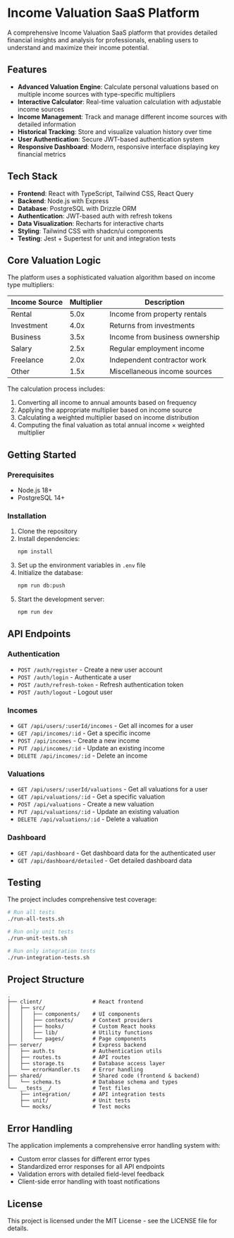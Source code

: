 # Income Valuation SaaS Platform

A comprehensive Income Valuation SaaS platform that provides detailed financial insights and analysis for professionals, enabling users to understand and maximize their income potential.

## Features

- **Advanced Valuation Engine**: Calculate personal valuations based on multiple income sources with type-specific multipliers
- **Interactive Calculator**: Real-time valuation calculation with adjustable income sources
- **Income Management**: Track and manage different income sources with detailed information
- **Historical Tracking**: Store and visualize valuation history over time
- **User Authentication**: Secure JWT-based authentication system
- **Responsive Dashboard**: Modern, responsive interface displaying key financial metrics

## Tech Stack

- **Frontend**: React with TypeScript, Tailwind CSS, React Query
- **Backend**: Node.js with Express
- **Database**: PostgreSQL with Drizzle ORM
- **Authentication**: JWT-based auth with refresh tokens
- **Data Visualization**: Recharts for interactive charts
- **Styling**: Tailwind CSS with shadcn/ui components
- **Testing**: Jest + Supertest for unit and integration tests

## Core Valuation Logic

The platform uses a sophisticated valuation algorithm based on income type multipliers:

| Income Source | Multiplier | Description                        |
|---------------|------------|-----------------------------------|
| Rental        | 5.0x       | Income from property rentals       |
| Investment    | 4.0x       | Returns from investments           |
| Business      | 3.5x       | Income from business ownership     |
| Salary        | 2.5x       | Regular employment income          |
| Freelance     | 2.0x       | Independent contractor work        |
| Other         | 1.5x       | Miscellaneous income sources       |

The calculation process includes:

1. Converting all income to annual amounts based on frequency
2. Applying the appropriate multiplier based on income source
3. Calculating a weighted multiplier based on income distribution
4. Computing the final valuation as total annual income × weighted multiplier

## Getting Started

### Prerequisites

- Node.js 18+
- PostgreSQL 14+

### Installation

1. Clone the repository
2. Install dependencies:
   ```bash
   npm install
   ```
3. Set up the environment variables in `.env` file
4. Initialize the database:
   ```bash
   npm run db:push
   ```
5. Start the development server:
   ```bash
   npm run dev
   ```

## API Endpoints

### Authentication
- `POST /auth/register` - Create a new user account
- `POST /auth/login` - Authenticate a user
- `POST /auth/refresh-token` - Refresh authentication token
- `POST /auth/logout` - Logout user

### Incomes
- `GET /api/users/:userId/incomes` - Get all incomes for a user
- `GET /api/incomes/:id` - Get a specific income
- `POST /api/incomes` - Create a new income
- `PUT /api/incomes/:id` - Update an existing income
- `DELETE /api/incomes/:id` - Delete an income

### Valuations
- `GET /api/users/:userId/valuations` - Get all valuations for a user
- `GET /api/valuations/:id` - Get a specific valuation
- `POST /api/valuations` - Create a new valuation
- `PUT /api/valuations/:id` - Update an existing valuation
- `DELETE /api/valuations/:id` - Delete a valuation

### Dashboard
- `GET /api/dashboard` - Get dashboard data for the authenticated user
- `GET /api/dashboard/detailed` - Get detailed dashboard data

## Testing

The project includes comprehensive test coverage:

```bash
# Run all tests
./run-all-tests.sh

# Run only unit tests
./run-unit-tests.sh

# Run only integration tests
./run-integration-tests.sh
```

## Project Structure

```
.
├── client/                # React frontend
│   ├── src/
│   │   ├── components/    # UI components
│   │   ├── contexts/      # Context providers 
│   │   ├── hooks/         # Custom React hooks
│   │   ├── lib/           # Utility functions
│   │   └── pages/         # Page components
├── server/                # Express backend
│   ├── auth.ts            # Authentication utils
│   ├── routes.ts          # API routes
│   ├── storage.ts         # Database access layer
│   └── errorHandler.ts    # Error handling
├── shared/                # Shared code (frontend & backend)
│   └── schema.ts          # Database schema and types
└── __tests__/             # Test files
    ├── integration/       # API integration tests
    ├── unit/              # Unit tests
    └── mocks/             # Test mocks
```

## Error Handling

The application implements a comprehensive error handling system with:

- Custom error classes for different error types
- Standardized error responses for all API endpoints
- Validation errors with detailed field-level feedback
- Client-side error handling with toast notifications

## License

This project is licensed under the MIT License - see the LICENSE file for details.